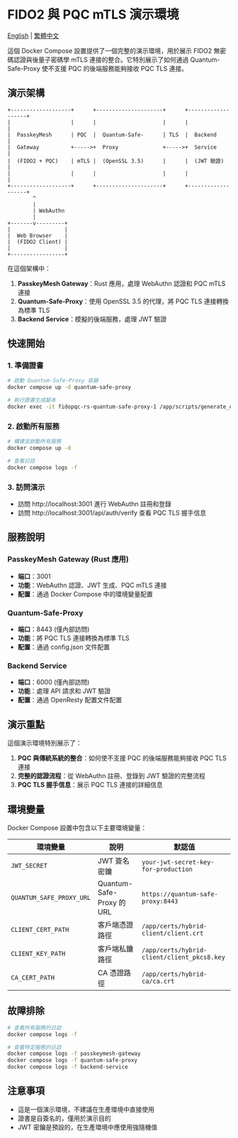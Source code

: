 # FIDO2 與 PQC mTLS 演示環境

[English](README.docker.md) | [繁體中文](README.docker.zh-TW.md)

這個 Docker Compose 設置提供了一個完整的演示環境，用於展示 FIDO2 無密碼認證與後量子密碼學 mTLS 連接的整合。它特別展示了如何通過 Quantum-Safe-Proxy 使不支援 PQC 的後端服務能夠接收 PQC TLS 連接。

## 演示架構

```
+-------------------+      +---------------------+      +-------------------+
|                   |      |                     |      |                   |
|  PasskeyMesh      | PQC  |  Quantum-Safe-      | TLS  |  Backend          |
|  Gateway          +----->+  Proxy              +----->+  Service          |
|  (FIDO2 + PQC)    | mTLS |  (OpenSSL 3.5)      |      |  (JWT 驗證)       |
|                   |      |                     |      |                   |
+-------------------+      +---------------------+      +-------------------+
        ^
        |
        | WebAuthn
        |
+-------v---------+
|                 |
|  Web Browser    |
|  (FIDO2 Client) |
|                 |
+-----------------+
```

在這個架構中：

1. **PasskeyMesh Gateway**：Rust 應用，處理 WebAuthn 認證和 PQC mTLS 連接
2. **Quantum-Safe-Proxy**：使用 OpenSSL 3.5 的代理，將 PQC TLS 連接轉換為標準 TLS
3. **Backend Service**：模擬的後端服務，處理 JWT 驗證

## 快速開始

### 1. 準備證書

```bash
# 啟動 Quantum-Safe-Proxy 容器
docker compose up -d quantum-safe-proxy

# 執行證書生成腳本
docker exec -it fidopqc-rs-quantum-safe-proxy-1 /app/scripts/generate_certs.sh
```

### 2. 啟動所有服務

```bash
# 構建並啟動所有服務
docker compose up -d

# 查看日誌
docker compose logs -f
```

### 3. 訪問演示

- 訪問 http://localhost:3001 進行 WebAuthn 註冊和登錄
- 訪問 http://localhost:3001/api/auth/verify 查看 PQC TLS 握手信息

## 服務說明

### PasskeyMesh Gateway (Rust 應用)

- **端口**：3001
- **功能**：WebAuthn 認證、JWT 生成、PQC mTLS 連接
- **配置**：通過 Docker Compose 中的環境變量配置

### Quantum-Safe-Proxy

- **端口**：8443 (僅內部訪問)
- **功能**：將 PQC TLS 連接轉換為標準 TLS
- **配置**：通過 config.json 文件配置

### Backend Service

- **端口**：6000 (僅內部訪問)
- **功能**：處理 API 請求和 JWT 驗證
- **配置**：通過 OpenResty 配置文件配置

## 演示重點

這個演示環境特別展示了：

1. **PQC 與傳統系統的整合**：如何使不支援 PQC 的後端服務能夠接收 PQC TLS 連接
2. **完整的認證流程**：從 WebAuthn 註冊、登錄到 JWT 驗證的完整流程
3. **PQC TLS 握手信息**：展示 PQC TLS 連接的詳細信息

## 環境變量

Docker Compose 設置中包含以下主要環境變量：

| 環境變量 | 說明 | 默認值 |
|---------|------|-------|
| `JWT_SECRET` | JWT 簽名密鑰 | `your-jwt-secret-key-for-production` |
| `QUANTUM_SAFE_PROXY_URL` | Quantum-Safe-Proxy 的 URL | `https://quantum-safe-proxy:8443` |
| `CLIENT_CERT_PATH` | 客戶端憑證路徑 | `/app/certs/hybrid-client/client.crt` |
| `CLIENT_KEY_PATH` | 客戶端私鑰路徑 | `/app/certs/hybrid-client/client_pkcs8.key` |
| `CA_CERT_PATH` | CA 憑證路徑 | `/app/certs/hybrid-ca/ca.crt` |

## 故障排除

```bash
# 查看所有服務的日誌
docker compose logs -f

# 查看特定服務的日誌
docker compose logs -f passkeymesh-gateway
docker compose logs -f quantum-safe-proxy
docker compose logs -f backend-service
```

## 注意事項

- 這是一個演示環境，不建議在生產環境中直接使用
- 證書是自簽名的，僅用於演示目的
- JWT 密鑰是預設的，在生產環境中應使用強隨機值
